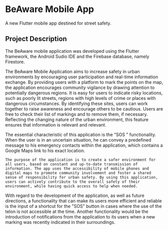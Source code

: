 # BeAware Mobile App

A new Flutter mobile app destined for street safety.

## Project Description

  The BeAware mobile application was developed using the Flutter framework, the Android Sudio IDE and the Firebase database, namely Firestore.
  
  The BeAware Mobile Application aims to increase safety in urban environments by encouraging user participation and real-time information exchange. By providing users with a platform to mark the points on the map, the application encourages community vigilance by drawing attention to potentially dangerous regions. It is easy for users to indicate risky locations, such as poorly lit streets, regions with high levels of crime or places with dangerous circumstances. By identifying these sites, users can work together to raise awareness and encourage others to be cautious. Users are free to check their list of markings and to remove them, if necessary. Reflecting the changing nature of the urban environment, this feature ensures that information is relevant and relevant.

  The essential characteristic of this application is the “SOS ” functionality. When the user is in an uncertain situation, he can convey a predefined message to his emergency contacts within the application, which contains a Google Maps link to his exact location.
  
	The purpose of the application is to create a safer environment for all users, based on constant and up-to-date transmission of information. The app uses the accessibility of mobile phones and digital maps to promote community involvement and foster a shared sense of responsibility for urban safety. By using this application, users can actively contribute to the overall safety of their environment, while having quick access to help when needed.

   With regard to the development of the application, as well as future directions, a functionality that can make its users more efficient and reliable is the input of a shortcut for the "SOS" button in cases where the use of the telon is not accessible at the time. Another functionality would be the introduction of notifications from the application to its users when a new marking was recently indicated in their surroundings.




